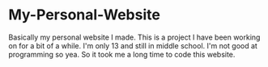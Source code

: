 # My-Personal-Website
Basically my personal website I made.
This is a project I have been working on for a bit of a while.
I'm only 13 and still in middle school.
I'm not good at programming so yea.
So it took me a long time to code this website.
